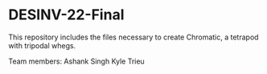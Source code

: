 # DESINV-22-Final
This repository includes the files necessary to create Chromatic, a tetrapod with tripodal whegs.

Team members:
Ashank Singh
Kyle Trieu
